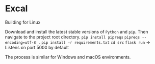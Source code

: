 Excal
============
Building for Linux

Download and install the latest stable versions of ``Python`` and ``pip``. Then navigate to the project root directory.
``pip install pipreqs``
``pipreqs --encoding=utf-8 .``
``pip install -r requirements.txt``
``cd src``
``flask run`` -> Listens on port 5000 by default

The process is similar for Windows and macOS environments.